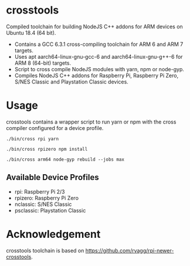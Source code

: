 # crosstools

Compiled toolchain for building NodeJS C++ addons for ARM devices on Ubuntu 18.4 (64 bit).

- Contains a GCC 6.3.1 cross-compiling toolchain for ARM 6 and ARM 7 targets.
- Uses apt aarch64-linux-gnu-gcc-6 and aarch64-linux-gnu-g++-6 for ARM 8 (64-bit) targets.
- Script to cross compile NodeJS modules with yarn, npm or node-gyp.
- Compiles NodeJS C++ addons for Raspberry Pi, Raspberry Pi Zero, S/NES Classic and Playstation Classic devices.

# Usage

crosstools contains a wrapper script to run yarn or npm with the cross compiler configured for a device profile.

```
./bin/cross rpi yarn
```
```
./bin/cross rpizero npm install
```
```
./bin/cross arm64 node-gyp rebuild --jobs max
```

## Available Device Profiles

- rpi: Raspberry Pi 2/3
- rpizero: Raspberry Pi Zero
- nclassic: S/NES Classic
- psclassic: Playstation Classic

# Acknowledgement

crosstools toolchain is based on <https://github.com/rvagg/rpi-newer-crosstools>.
